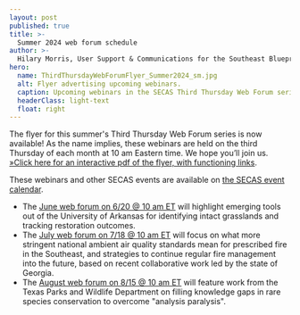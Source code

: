 ```yaml
---
layout: post
published: true
title: >-
  Summer 2024 web forum schedule
author: >-
  Hilary Morris, User Support & Communications for the Southeast Blueprint
hero:
  name: ThirdThursdayWebForumFlyer_Summer2024_sm.jpg
  alt: Flyer advertising upcoming webinars.
  caption: Upcoming webinars in the SECAS Third Thursday Web Forum series.
  headerClass: light-text
  float: right
---
```


The flyer for this summer's Third Thursday Web Forum series is now available! As the name implies, these webinars are held on the third Thursday of each month at 10 am Eastern time. We hope you’ll join us. [»Click here for an interactive pdf of the flyer, with functioning links](https://secassoutheast.org/pdf/ThirdThursdayWebForumFlyer_Summer2024_sm.pdf).

These webinars and other SECAS events are available on [the SECAS event calendar](https://secassoutheast.org/events).<!--more-->

- The [June web forum on 6/20 @ 10 am ET](https://calendar.google.com/calendar/event?eid=NjNnaGkydG9nNzZkcjE3cWlkb21qZmlkcnMgc2VjYXNzb3V0aGVhc3RAbQ&ctz=America/New_York) will highlight emerging tools out of the University of Arkansas for identifying intact grasslands and tracking restoration outcomes.
- The [July web forum on 7/18 @ 10 am ET](https://calendar.google.com/calendar/event?eid=MDNwYzVpcDM0ZG05aW81aWE3cDNsbG82ZHAgc2VjYXNzb3V0aGVhc3RAbQ&ctz=America/New_York) will focus on what more stringent national ambient air quality standards mean for prescribed fire in the Southeast, and strategies to continue regular fire management into the future, based on recent collaborative work led by the state of Georgia.
- The [August web forum on 8/15 @ 10 am ET](https://calendar.google.com/calendar/event?eid=MDJlOWR1Z3A4NDNyZHAyM2drZm9lZmk0dHEgc2VjYXNzb3V0aGVhc3RAbQ&ctz=America/New_York) will feature work from the Texas Parks and Wildlife Department on filling knowledge gaps in rare species conservation to overcome "analysis paralysis".
